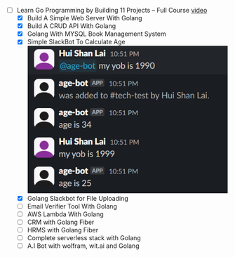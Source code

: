 - [ ] Learn Go Programming by Building 11 Projects – Full Course [video](https://www.youtube.com/watch?v=jFfo23yIWac)
  - [x] Build A Simple Web Server With Golang 
  - [x] Build A CRUD API With Golang
  - [x] Golang With MYSQL Book Management System
  - [x] Simple SlackBot To Calculate Age  
    ![slack](/assets/images/slack-age-bot.png)
  - [x] Golang Slackbot for File Uploading
  - [ ] Email Verifier Tool With Golang
  - [ ] AWS Lambda With Golang
  - [ ] CRM with Golang Fiber
  - [ ] HRMS with Golang Fiber
  - [ ] Complete serverless stack with Golang
  - [ ] A.I Bot with wolfram, wit.ai and Golang